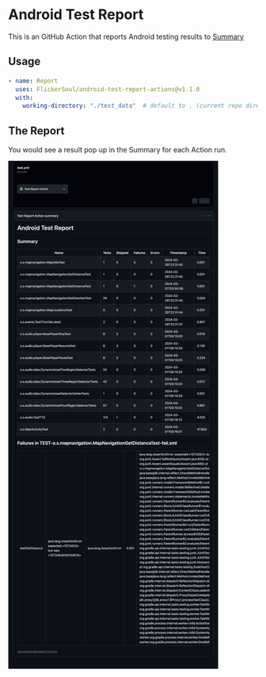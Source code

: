 # Android Test Report

This is an GitHub Action that reports Android testing results to [Summary](https://github.blog/2022-05-09-supercharging-github-actions-with-job-summaries/) 

## Usage

```yaml
- name: Report
  uses: FlickerSoul/android-test-report-actions@v1.1.0
  with:
    working-directory: "./test_data"  # default to . (current repo direction)
```

## The Report

You would see a result pop up in the Summary for each Action run.

![report image](./images/report.jpg)
